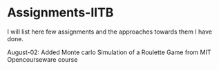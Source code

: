 # Assignments-IITB
I will list here few assignments and the approaches towards them I have done.


August-02:
Added Monte carlo Simulation of a Roulette Game from MIT Opencourseware course
